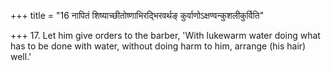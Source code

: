 +++
title = "16 नापितं शिष्याच्छीतोष्णाभिरद्भिरवर्थङ् कुर्वाणोऽक्षण्वन्कुशलीकुर्विति"

+++
17. Let him give orders to the barber, 'With lukewarm water doing what has to be done with water, without doing harm to him, arrange (his hair) well.'
